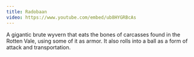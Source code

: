 ```yaml
---
title: Radobaan
video: https://www.youtube.com/embed/ub8HYGRBcAs
---
```


A gigantic brute wyvern that eats the bones of carcasses found in the Rotten Vale, using some of it as armor.
It also rolls into a ball as a form of attack and transportation.
